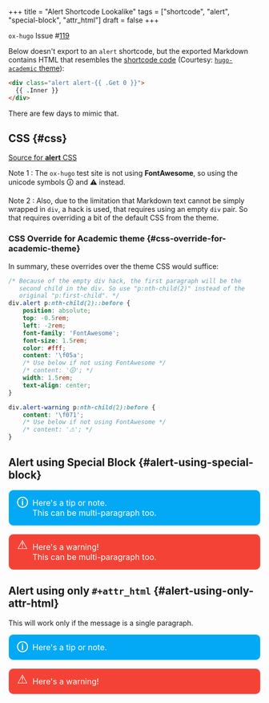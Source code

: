 +++
title = "Alert Shortcode Lookalike"
tags = ["shortcode", "alert", "special-block", "attr_html"]
draft = false
+++

`ox-hugo` Issue #[119](https://github.com/kaushalmodi/ox-hugo/issues/119)

Below doesn't export to an `alert` shortcode, but the exported
Markdown contains HTML that resembles the [shortcode code](https://github.com/gcushen/hugo-academic/blob/master/layouts/shortcodes/alert.html) (Courtesy:
[`hugo-academic` theme](https://github.com/gcushen/hugo-academic)):

```html
<div class="alert alert-{{ .Get 0 }}">
  {{ .Inner }}
</div>
```

There are few days to mimic that.


## CSS {#css}

[Source for **alert** CSS](https://github.com/gcushen/hugo-academic/blob/66b71fa2f6a41f26d6c3b202fef212fab151112e/layouts/partials/css/academic.css#L1370-L1426)

Note 1
: The `ox-hugo` test site is not using **FontAwesome**, so
    using the unicode symbols 🛈 and ⚠ instead.

Note 2
: Also, due to the limitation that Markdown text cannot be
    simply wrapped in `div`, a hack is used, that requires
    using an empty `div` pair. So that requires overriding a
    bit of the default CSS from the theme.


### CSS Override for Academic theme {#css-override-for-academic-theme}

In summary, these overrides over the theme CSS would suffice:

```css
/* Because of the empty div hack, the first paragraph will be the
   second child in the div. So use "p:nth-child(2)" instead of the
   original "p:first-child". */
div.alert p:nth-child(2)::before {
    position: absolute;
    top: -0.5rem;
    left: -2rem;
    font-family: 'FontAwesome';
    font-size: 1.5rem;
    color: #fff;
    content: '\f05a';
    /* Use below if not using FontAwesome */
    /* content: '🛈'; */
    width: 1.5rem;
    text-align: center;
}

div.alert-warning p:nth-child(2):before {
    content: '\f071';
    /* Use below if not using FontAwesome */
    /* content: '⚠'; */
}
```

<style>
 .alert {
     padding: 15px;
     margin-bottom: 20px;
     border: 1px solid transparent;
     border-radius: 4px;
 }
 div.alert {
     border-radius: 10px;
     margin-bottom: 1rem;
 }

 div.alert p {
     position: relative;
     display: block;
     font-size: 1rem;
     margin-left: 2rem;
     margin-top: 0;
     margin-bottom: 0;
 }

 div.alert a {
     color: rgba(255,255,255,0.9);
     text-decoration: none;
     border-bottom: solid 1px #e4e4e4;
     transition: color 0.2s ease-in-out, border-color 0.2s ease-in-out;
 }

 div.alert a:hover {
     border-bottom-color: transparent;
     color: rgba(255,255,255,0.5) !important;
 }

 .alert-note {
     color: #fff;
     background-color: #03A9F4; /* Material LightBlue500 */
     border-color: #bce8f1;
 }

 .alert-warning {
     color: #fff;
     background-color: #f44336; /* Material Red500 */
     border-color: #ebccd1;
 }
</style>

<style>
 /* Because of the empty div hack, the first paragraph will be the
    second child in the div. So use "p:nth-child(2)" instead of the
    original "p:first-child". */
 div.alert p:nth-child(2)::before {
     position: absolute;
     top: -0.5rem;
     left: -2rem;
     font-family: 'FontAwesome';
     font-size: 1.5rem;
     color: #fff;
     /* content: '\f05a'; */
     content: '🛈';
     width: 1.5rem;
     text-align: center;
 }

 /* Because of the empty div hack, the first paragraph will be the
    second child in the div. So use "p:nth-child(2)" instead of the
    original "p:first-child". */
 div.alert-warning p:nth-child(2):before {
     /* content: '\f071'; */
     content: '⚠';
 }
</style>


## Alert using Special Block {#alert-using-special-block}

<div class="alert-note alert">
<div></div>

Here's a tip or note.

This can be multi-paragraph too.

</div>

<div class="alert-warning alert">
<div></div>

Here's a warning!

This can be multi-paragraph too.

</div>


## Alert using only `#+attr_html` {#alert-using-only-attr-html}

This will work only if the message is a single paragraph.

<div class="alert alert-note">
  <div></div>

Here's a tip or note.

</div>

<div class="alert alert-warning">
  <div></div>

Here's a warning!
</div>
